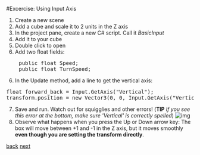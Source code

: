 #Excercise: Using Input Axis

1. Create a new scene
2. Add a cube and scale it to 2 units in the Z axis
3. In the project pane, create a new C# script. Call it *BasicInput*
4. Add it to your cube
4. Double click to open
5. Add two float fields:
<pre>
    public float Speed;
    public float TurnSpeed;
</pre>
6. In the Update method, add a line to get the vertical axis:
<pre>
float forward_back = Input.GetAxis("Vertical");
transform.position = new Vector3(0, 0, Input.GetAxis("Vertical"));
</pre>
7. Save and run. Watch out for squigglies and other errors! (**TIP** *If you see this error at the bottom, make sure 'Vertical' is correctly spelled*)
![img](https://dl.dropboxusercontent.com/u/2977490/unity%40makerhaus/gfx/noinput.png)
9. Observe what happens when you press the Up or Down arrow key:  The box will move between +1 and -1 in the Z axis, but it moves smoothly **even though you are setting the transform directly**.

[back](4-5.md) [next](4-7.md)
